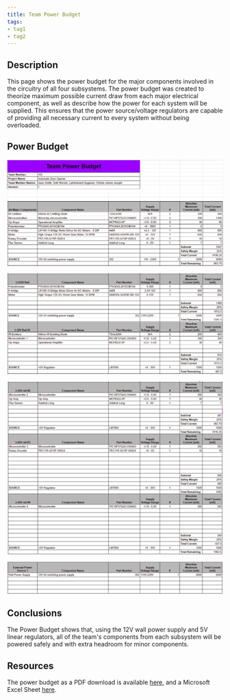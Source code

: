 ```yaml
---
title: Team Power Budget
tags:
- tag1
- tag2
---
```


## Description

This page shows the power budget for the major components involved in the circuitry of all four subsystems. The power budget was created to theorize maximum possible current draw from each major electrical component, as well as describe how the power for each system will be supplied. This ensures that the power source/voltage regulators are capable of providing all necessary current to every system without being overloaded.

## Power Budget

![Team Power Budget 1](image/EGR%20304%20Team%20Power%20Budget%201.png)

![Team Power Budget 2](image/EGR%20304%20Team%20Power%20Budget%202.png)

![Team Power Budget 3](image/EGR%20304%20Team%20Power%20Budget%203.png)

![Team Power Budget 4](image/EGR%20304%20Team%20Power%20Budget%204.png)


## Conclusions

The Power Budget shows that, using the 12V wall power supply and 5V linear regulators, all of the team's components from each subsystem will be powered safely and with extra headroom for minor components.

## Resources

The power budget as a PDF download is available [here](Documents/Power%20Budget%20T103%20EGR%20304%20-%20Sheet1.pdf), and a Microsoft Excel Sheet [here](Documents/Power%20Budget%20T103%20EGR%20304.xlsx).